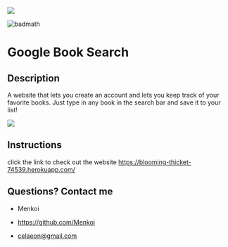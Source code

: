 <img src="https://i.imgur.com/cwLTOc4.png"/></a>

![badmath](https://img.shields.io/badge/License-MIT-blue)

# Google Book Search

## Description
A website that lets you create an account and lets you keep track of your favorite books.
Just type in any book in the search bar and save it to your list!

<img src="https://i.imgur.com/M3wy7FU.png" />

## Instructions
click the link to check out the website https://blooming-thicket-74539.herokuapp.com/

## Questions? Contact me

  - Menkoi

  - https://github.com/Menkoi

  - celaeon@gmail.com
